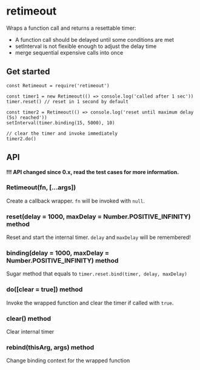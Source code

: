 # retimeout

Wraps a function call and returns a resettable timer:

- A function call should be delayed until some conditions are met
- setInterval is not flexible enough to adjust the delay time
- merge sequential expensive calls into once

## Get started

```
const Retimeout = require('retimeout')

const timer1 = new Retimeout(() => console.log('called after 1 sec'))
timer.reset() // reset in 1 second by default

const timer2 = Retimeout(() => console.log('reset until maximum delay (5s) reached'))
setInterval(timer.binding(15, 5000), 10)

// clear the timer and invoke immediately
timer2.do()
```

## API

__!!! API changed since 0.x, read the test cases for more information.__

### Retimeout(fn, [...args])

Create a callback wrapper. `fn` will be invoked with `null`.

### reset(delay = 1000, maxDelay = Number.POSITIVE_INFINITY) method

Reset and start the internal timer. `delay` and `maxDelay` will be remembered!

### binding(delay = 1000, maxDelay = Number.POSITIVE_INFINITY) method

Sugar method that equals to `timer.reset.bind(timer, delay, maxDelay)`

### do([clear = true]) method

Invoke the wrapped function and clear the timer if called with `true`.

### clear() method

Clear internal timer

### rebind(thisArg, args) method

Change binding context for the wrapped function
